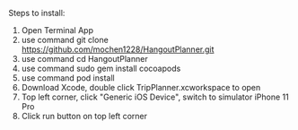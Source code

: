 Steps to install:
1. Open Terminal App
2. use command 
	git clone https://github.com/mochen1228/HangoutPlanner.git
3. use command
	cd HangoutPlanner
4. use command
	sudo gem install cocoapods
5. use command
	pod install
6. Download Xcode, double click TripPlanner.xcworkspace to open
7. Top left corner, click "Generic iOS Device", switch to simulator iPhone 11 Pro
8. Click run button on top left corner
